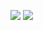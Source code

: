 [![](https://poggit.pmmp.io/shield.state/23MrchllRewardUI)](https://poggit.pmmp.io/p/23MrchllRewardUI)
<a href="https://poggit.pmmp.io/p/23MrchllRewardUI"><img src="https://poggit.pmmp.io/shield.state/23MrchllRewardUI"></a>
